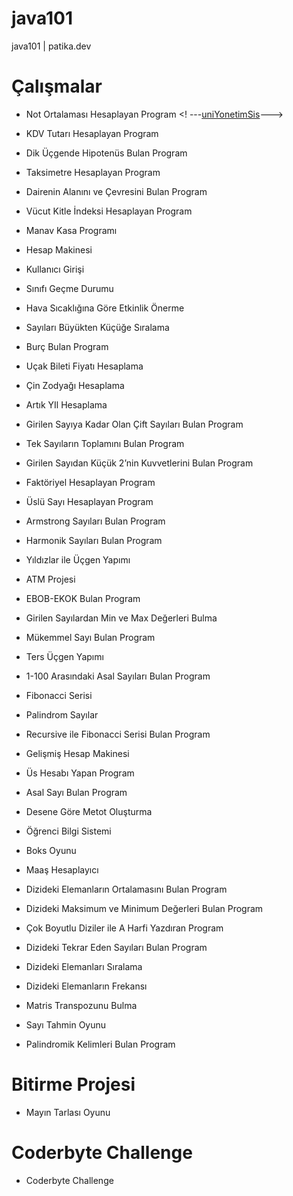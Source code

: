 # java101
java101 | patika.dev


# Çalışmalar
* Not Ortalaması Hesaplayan Program
<! ---[uniYonetimSis](https://github.com/nergiskuzucu/patika-oop/blob/main/uniYonetimSis.md)--->
* KDV Tutarı Hesaplayan Program
* Dik Üçgende Hipotenüs Bulan Program
* Taksimetre Hesaplayan Program
* Dairenin Alanını ve Çevresini Bulan Program
* Vücut Kitle İndeksi Hesaplayan Program
* Manav Kasa Programı



* Hesap Makinesi
* Kullanıcı Girişi
* Sınıfı Geçme Durumu
* Hava Sıcaklığına Göre Etkinlik Önerme
* Sayıları Büyükten Küçüğe Sıralama
* Burç Bulan Program
* Uçak Bileti Fiyatı Hesaplama
* Çin Zodyağı Hesaplama
* Artık YIl Hesaplama


* Girilen Sayıya Kadar Olan Çift Sayıları Bulan Program
* Tek Sayıların Toplamını Bulan Program
* Girilen Sayıdan Küçük 2’nin Kuvvetlerini Bulan Program
* Faktöriyel Hesaplayan Program
* Üslü Sayı Hesaplayan Program
* Armstrong Sayıları Bulan Program
* Harmonik Sayıları Bulan Program
* Yıldızlar ile Üçgen Yapımı
* ATM Projesi
* EBOB-EKOK Bulan Program
* Girilen Sayılardan Min ve Max Değerleri Bulma
* Mükemmel Sayı Bulan Program
* Ters Üçgen Yapımı
* 1-100 Arasındaki Asal Sayıları Bulan Program
* Fibonacci Serisi


* Palindrom Sayılar
* Recursive ile Fibonacci Serisi Bulan Program
* Gelişmiş Hesap Makinesi
* Üs Hesabı Yapan Program
* Asal Sayı Bulan Program
* Desene Göre Metot Oluşturma

* Öğrenci Bilgi Sistemi
* Boks Oyunu
* Maaş Hesaplayıcı

* Dizideki Elemanların Ortalamasını Bulan Program
* Dizideki Maksimum ve Minimum Değerleri Bulan Program
* Çok Boyutlu Diziler ile A Harfi Yazdıran Program
* Dizideki Tekrar Eden Sayıları Bulan Program
* Dizideki Elemanları Sıralama
* Dizideki Elemanların Frekansı
* Matris Transpozunu Bulma

* Sayı Tahmin Oyunu
* Palindromik Kelimleri Bulan Program

# Bitirme Projesi
* Mayın Tarlası Oyunu

# Coderbyte Challenge
* Coderbyte Challenge

